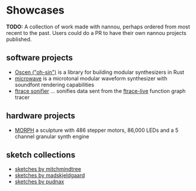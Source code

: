 # Showcases

**TODO:** A collection of work made with nannou, perhaps ordered from most
recent to the past. Users could do a PR to have their own nannou projects
published.

## software projects
* [Oscen ("oh-sin")](https://github.com/reedrosenbluth/oscen) is a library for building modular synthesizers in Rust
* [microwave](https://github.com/Woyten/tune/tree/master/microwave) is a microtonal modular waveform synthesizer with soundfont rendering capabilities
* [ftrace sonifier](https://github.com/castor-software/rethread/tree/master/code/ftrace_sonifier) ... sonifies data sent from the [ftrace-live](https://github.com/namhyung/uftrace) function graph tracer

## hardware projects
* [MORPH](https://twitter.com/nburdy/status/1360220925820604419) a sculpture with 486 stepper motors, 86,000 LEDs and a 5 channel granular synth engine

## sketch collections
* [sketches by mitchmindtree](https://github.com/mitchmindtree/nannou-sketches)
* [sketches by madskjeldgaard ](https://github.com/madskjeldgaard/nannou-sketches)
* [sketches by pudnax](https://github.com/pudnax/sketches)
